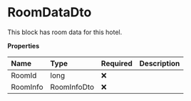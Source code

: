 # RoomDataDto

This block has room data for this hotel.

**Properties**

| Name     | Type        | Required | Description |
| :------- | :---------- | :------- | :---------- |
| RoomId   | long        | ❌       |             |
| RoomInfo | RoomInfoDto | ❌       |             |

<!-- This file was generated by liblab | https://liblab.com/ -->
